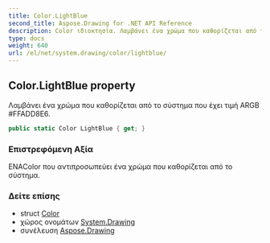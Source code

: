 ```yaml
---
title: Color.LightBlue
second_title: Aspose.Drawing for .NET API Reference
description: Color ιδιοκτησία. Λαμβάνει ένα χρώμα που καθορίζεται από το σύστημα που έχει τιμή ARGB FFADD8E6.
type: docs
weight: 640
url: /el/net/system.drawing/color/lightblue/
---
```

## Color.LightBlue property

Λαμβάνει ένα χρώμα που καθορίζεται από το σύστημα που έχει τιμή ARGB #FFADD8E6.

```csharp
public static Color LightBlue { get; }
```

### Επιστρεφόμενη Αξία

ΕΝΑColor που αντιπροσωπεύει ένα χρώμα που καθορίζεται από το σύστημα.

### Δείτε επίσης

* struct [Color](../)
* χώρος ονομάτων [System.Drawing](../../color/)
* συνέλευση [Aspose.Drawing](../../../)


